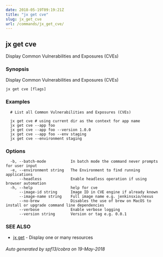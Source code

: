 ```yaml
---
date: 2018-05-19T09:19:21Z
title: "jx get cve"
slug: jx_get_cve
url: /commands/jx_get_cve/
---
```

## jx get cve

Display Common Vulnerabilities and Exposures (CVEs)

### Synopsis

Display Common Vulnerabilities and Exposures (CVEs)

```
jx get cve [flags]
```

### Examples

```
  # List all Common Vulnerabilities and Exposures (CVEs)
  
  jx get cve # using current dir as the context for app name
  jx get cve --app foo
  jx get cve --app foo --version 1.0.0
  jx get cve --app foo --env staging
  jx get cve --environment staging
```

### Options

```
  -b, --batch-mode           In batch mode the command never prompts for user input
  -e, --environment string   The Environment to find running applications
      --headless             Enable headless operation if using browser automation
  -h, --help                 help for cve
      --image-id string      Image ID in CVE engine if already known
      --image-name string    Full image name e.g. jenkinsxio/nexus 
      --no-brew              Disables the use of brew on MacOS to install or upgrade command line dependencies
      --verbose              Enable verbose logging
      --version string       Version or tag e.g. 0.0.1
```

### SEE ALSO

* [jx get](/commands/jx_get/)	 - Display one or many resources

###### Auto generated by spf13/cobra on 19-May-2018
